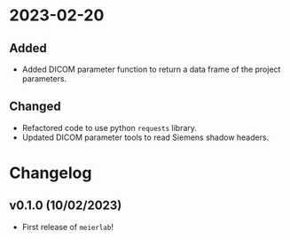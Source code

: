 
# 2023-02-20

## Added

-   Added DICOM parameter function to return a data frame of the project parameters.

## Changed

-   Refactored code to use python `requests` library.
-   Updated DICOM parameter tools to read Siemens shadow headers.
# Changelog

<!--next-version-placeholder-->

## v0.1.0 (10/02/2023)

- First release of `meierlab`!